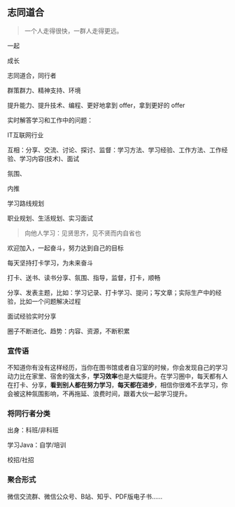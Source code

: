 ## 志同道合

> 一个人走得很快，一群人走得更远。

一起

成长

志同道合，同行者

群策群力、精神支持、环境

提升能力、提升技术、编程、更好地拿到 offer，拿到更好的 offer

实时解答学习和工作中的问题：

IT互联网行业

互相：分享、交流、讨论、探讨、监督：学习方法、学习经验、工作方法、工作经验、学习内容(技术)、面试

氛围、

内推

学习路线规划

职业规划、生活规划、实习面试

> 向他人学习：见贤思齐，见不贤而内自省也

欢迎加入，一起奋斗，努力达到自己的目标

每天坚持打卡学习，为未来奋斗

打卡、送书、读书分享、氛围、指导，监督，打卡，顺畅

分享、发表主题，比如：学习记录、打卡学习、提问；写文章；实际生产中的经验，比如一个问题解决过程

面试经验实时分享

圈子不断进化、趋势：内容、资源，不断积累

### 宣传语

不知道你有没有这样经历，当你在图书馆或者自习室的时候，你会发现自己的学习动力比在家里、宿舍的强太多，**学习效率**也是大幅提升。在学习圈中，每天都有人在打卡、分享，**看到别人都在努力学习**，**每天都在进步**，相信你很难不去学习，你会被这种氛围影响，不再拖延、浪费时间，跟着大伙一起学习提升。

### 将同行者分类

出身：科班/非科班

学习Java：自学/培训

校招/社招

### 聚合形式

微信交流群、微信公众号、B站、知乎、PDF版电子书……
